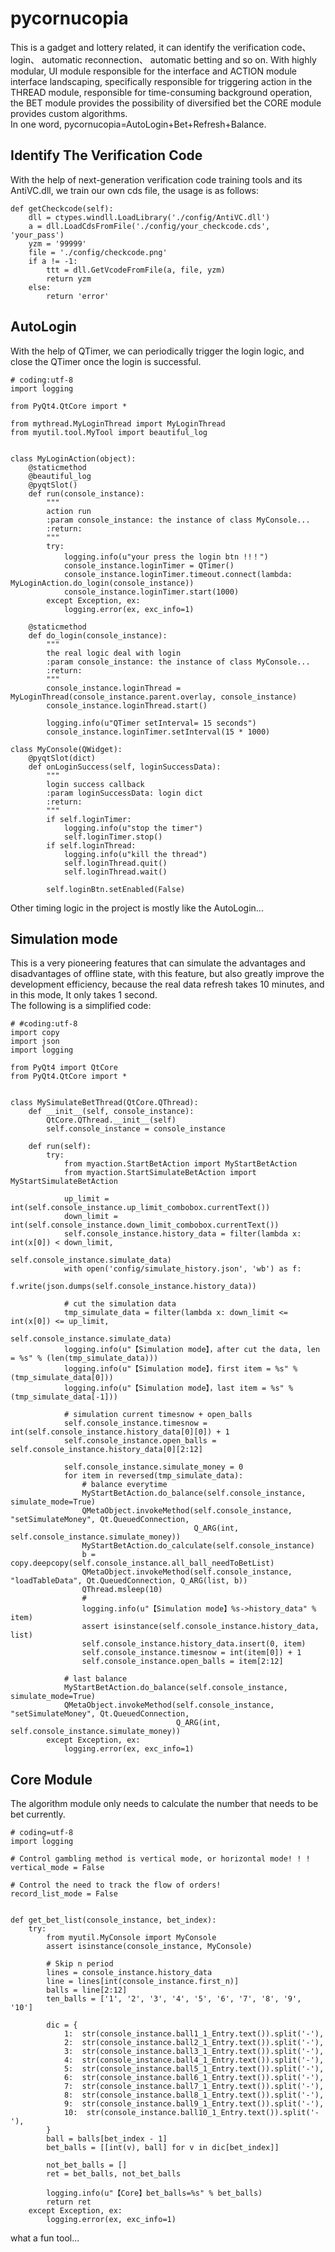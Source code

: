 # pycornucopia
This is a gadget and lottery related, it can identify the verification code、 login、 automatic reconnection、 automatic betting and so on. With highly modular, UI module responsible for the interface and ACTION module interface landscaping, specifically responsible for triggering action in the THREAD module, responsible for time-consuming background operation, the BET module provides the possibility of diversified bet the CORE module provides custom algorithms.   
In one word, pycornucopia=AutoLogin+Bet+Refresh+Balance.

## Identify The Verification Code

With the help of next-generation verification code training tools and its AntiVC.dll, we train our own cds file, the usage is as follows:
```
def getCheckcode(self):
    dll = ctypes.windll.LoadLibrary('./config/AntiVC.dll')
    a = dll.LoadCdsFromFile('./config/your_checkcode.cds', 'your_pass')
    yzm = '99999'
    file = './config/checkcode.png'
    if a != -1:
        ttt = dll.GetVcodeFromFile(a, file, yzm)
        return yzm
    else:
        return 'error'
```

## AutoLogin

With the help of QTimer, we can periodically trigger the login logic, and close the QTimer once the login is successful.
```
# coding:utf-8
import logging

from PyQt4.QtCore import *

from mythread.MyLoginThread import MyLoginThread
from myutil.tool.MyTool import beautiful_log


class MyLoginAction(object):
    @staticmethod
    @beautiful_log
    @pyqtSlot()
    def run(console_instance):
        """
        action run
        :param console_instance: the instance of class MyConsole...
        :return: 
        """
        try:
            logging.info(u"your press the login btn !!！")
            console_instance.loginTimer = QTimer()
            console_instance.loginTimer.timeout.connect(lambda: MyLoginAction.do_login(console_instance))
            console_instance.loginTimer.start(1000)
        except Exception, ex:
            logging.error(ex, exc_info=1)

    @staticmethod
    def do_login(console_instance):
        """
        the real logic deal with login
        :param console_instance: the instance of class MyConsole...
        :return: 
        """
        console_instance.loginThread = MyLoginThread(console_instance.parent.overlay, console_instance)
        console_instance.loginThread.start()

        logging.info(u"QTimer setInterval= 15 seconds")
        console_instance.loginTimer.setInterval(15 * 1000)

class MyConsole(QWidget):
    @pyqtSlot(dict)
    def onLoginSuccess(self, loginSuccessData):
        """
        login success callback
        :param loginSuccessData: login dict
        :return: 
        """
        if self.loginTimer:
            logging.info(u"stop the timer")
            self.loginTimer.stop()
        if self.loginThread:
            logging.info(u"kill the thread")
            self.loginThread.quit()
            self.loginThread.wait()

        self.loginBtn.setEnabled(False)

```
Other timing logic in the project is mostly like the AutoLogin...

## Simulation mode
This is a very pioneering features that can simulate the advantages and disadvantages of offline state, with this feature, but also greatly improve the development efficiency, because the real data refresh takes 10 minutes, and in this mode, It only takes 1 second.   
The following is a simplified code:
```
# #coding:utf-8
import copy
import json
import logging

from PyQt4 import QtCore
from PyQt4.QtCore import *


class MySimulateBetThread(QtCore.QThread):
    def __init__(self, console_instance):
        QtCore.QThread.__init__(self)
        self.console_instance = console_instance

    def run(self):
        try:
            from myaction.StartBetAction import MyStartBetAction
            from myaction.StartSimulateBetAction import MyStartSimulateBetAction

            up_limit = int(self.console_instance.up_limit_combobox.currentText())
            down_limit = int(self.console_instance.down_limit_combobox.currentText())
            self.console_instance.history_data = filter(lambda x: int(x[0]) < down_limit,
                                                        self.console_instance.simulate_data)
            with open('config/simulate_history.json', 'wb') as f:
                f.write(json.dumps(self.console_instance.history_data))

            # cut the simulation data
            tmp_simulate_data = filter(lambda x: down_limit <= int(x[0]) <= up_limit,
                                       self.console_instance.simulate_data)
            logging.info(u"【Simulation mode】，after cut the data, len = %s" % (len(tmp_simulate_data)))
            logging.info(u"【Simulation mode】，first item = %s" % (tmp_simulate_data[0]))
            logging.info(u"【Simulation mode】，last item = %s" % (tmp_simulate_data[-1]))

            # simulation current timesnow + open_balls
            self.console_instance.timesnow = int(self.console_instance.history_data[0][0]) + 1
            self.console_instance.open_balls = self.console_instance.history_data[0][2:12]

            self.console_instance.simulate_money = 0
            for item in reversed(tmp_simulate_data):
                # balance everytime
                MyStartBetAction.do_balance(self.console_instance, simulate_mode=True)
                QMetaObject.invokeMethod(self.console_instance, "setSimulateMoney", Qt.QueuedConnection,
                                         Q_ARG(int, self.console_instance.simulate_money))
                MyStartBetAction.do_calculate(self.console_instance)
                b = copy.deepcopy(self.console_instance.all_ball_needToBetList)
                QMetaObject.invokeMethod(self.console_instance, "loadTableData", Qt.QueuedConnection, Q_ARG(list, b))
                QThread.msleep(10)
                # 
                logging.info(u"【Simulation mode】%s->history_data" % item)
                assert isinstance(self.console_instance.history_data, list)
                self.console_instance.history_data.insert(0, item)
                self.console_instance.timesnow = int(item[0]) + 1
                self.console_instance.open_balls = item[2:12]

            # last balance
            MyStartBetAction.do_balance(self.console_instance, simulate_mode=True)
            QMetaObject.invokeMethod(self.console_instance, "setSimulateMoney", Qt.QueuedConnection,
                                     Q_ARG(int, self.console_instance.simulate_money))
        except Exception, ex:
            logging.error(ex, exc_info=1)

```

## Core Module
The algorithm module only needs to calculate the number that needs to be bet currently.
```
# coding=utf-8
import logging

# Control gambling method is vertical mode, or horizontal mode! ! !
vertical_mode = False

# Control the need to track the flow of orders!
record_list_mode = False


def get_bet_list(console_instance, bet_index):
    try:
        from myutil.MyConsole import MyConsole
        assert isinstance(console_instance, MyConsole)

        # Skip n period
        lines = console_instance.history_data
        line = lines[int(console_instance.first_n)]
        balls = line[2:12]
        ten_balls = ['1', '2', '3', '4', '5', '6', '7', '8', '9', '10']

        dic = {
            1:  str(console_instance.ball1_1_Entry.text()).split('-'),
            2:  str(console_instance.ball2_1_Entry.text()).split('-'),
            3:  str(console_instance.ball3_1_Entry.text()).split('-'),
            4:  str(console_instance.ball4_1_Entry.text()).split('-'),
            5:  str(console_instance.ball5_1_Entry.text()).split('-'),
            6:  str(console_instance.ball6_1_Entry.text()).split('-'),
            7:  str(console_instance.ball7_1_Entry.text()).split('-'),
            8:  str(console_instance.ball8_1_Entry.text()).split('-'),
            9:  str(console_instance.ball9_1_Entry.text()).split('-'),
            10:  str(console_instance.ball10_1_Entry.text()).split('-'),
        }
        ball = balls[bet_index - 1]
        bet_balls = [[int(v), ball] for v in dic[bet_index]]

        not_bet_balls = []
        ret = bet_balls, not_bet_balls

        logging.info(u"【Core】bet_balls=%s" % bet_balls)
        return ret
    except Exception, ex:
        logging.error(ex, exc_info=1)

```

what a fun tool...
